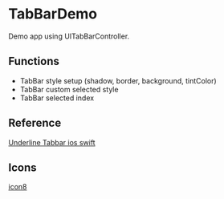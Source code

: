# TabBarDemo
Demo app using UITabBarController.

## Functions
- TabBar style setup (shadow, border, background, tintColor)
- TabBar custom selected style
- TabBar selected index

## Reference
[Underline Tabbar ios swift](https://nitishrajput912.medium.com/underline-tabbar-ios-swift-1ae53ac4a75f)

## Icons
[icon8](https://icons8.com/)

